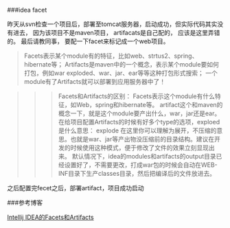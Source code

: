 ###idea facet

昨天从svn检查一个项目后，部署至tomcat服务器，启动成功，但实际代码其实没有进去，
因为该项目不是maven项目， artifacats是自己配的， 应该是这里弄错的。
最后请教同事， 要配一下facet来标记成一个web项目。

> Facets表示某个module有的特征，比如web、strtus2、spring、hibernate等；
Artifacts是maven中的一个概念，表示某个module要如何打包，例如war exploded、war、jar、ear等等这种打包形式搜索；
一个module有了Artifacts就可以部署到应用服务器中了！

> >> Facets和Artifacts的区别：
Facets表示这个module有什么特征，如Web，spring和hibernate等。 artifact这个和maven的概念一下，就是这个module要产出什么，war，jar还是ear。
在给项目配置Artifacts的时候有好多个type的选项，exploed是什么意思：
explode 在这里你可以理解为展开，不压缩的意思。也就是war、jar等产出物没压缩前的目录结构。建议在开发的时候使用这种模式，便于修改了文件的效果立刻显现出来。
默认情况下，idea的modules和artifacts的output目录已经设置好了，不需要更改，打成war包的时候会自动在WEB-INF目录下生产classes目录，然后把编译后的文件放进去。


之后配置完fecet之后，部署artifact，项目成功启动

###参考博客

[ Intellij IDEA的Facets和Artifacts](http://blog.csdn.net/gongsunjinqian/article/details/53018172)